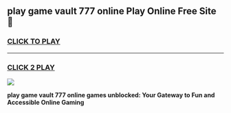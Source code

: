 
## play game vault 777 online Play Online Free Site 👋
<h3>
<a href="https://download.freeplayer.one?title=play_game_vault_777_online&ref=21F">CLICK TO PLAY</a></h3>
<hr>

<h3>
<a href="https://download.freeplayer.one?title=play_game_vault_777_online&ref=21F">CLICK 2 PLAY</a>
  
</h3>

<a href="https://download.freeplayer.one?title=play_game_vault_777_online&ref=21F"><img src="https://cdnb.artstation.com/p/assets/images/images/032/539/853/original/anto-thomas-button-gif.gif"></a>


**play game vault 777 online games unblocked: Your Gateway to Fun and Accessible Online Gaming**
